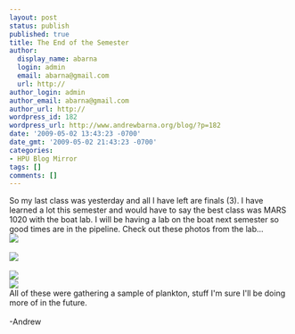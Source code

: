```yaml
---
layout: post
status: publish
published: true
title: The End of the Semester
author:
  display_name: abarna
  login: admin
  email: abarna@gmail.com
  url: http://
author_login: admin
author_email: abarna@gmail.com
author_url: http://
wordpress_id: 182
wordpress_url: http://www.andrewbarna.org/blog/?p=182
date: '2009-05-02 13:43:23 -0700'
date_gmt: '2009-05-02 21:43:23 -0700'
categories:
- HPU Blog Mirror
tags: []
comments: []
---
```

<p>So my last class was yesterday and all I have left are finals (3). I have learned a lot this semester and would have to say the best class was MARS 1020 with the boat lab. I will be having a lab on the boat next semester so good times are in the pipeline. Check out these photos from the lab...<br &#47;><img src="http:&#47;&#47;www.andrewbarna.org&#47;photos&#47;gallery&#47;main.php?g2_view=core.DownloadItem&g2_itemId=26405&g2_serialNumber=2"&#47;><br &#47;><br &#47;><img src="http:&#47;&#47;www.andrewbarna.org&#47;photos&#47;gallery&#47;main.php?g2_view=core.DownloadItem&g2_itemId=26369&g2_serialNumber=2"&#47;><br &#47;><br &#47;><img src="http:&#47;&#47;www.andrewbarna.org&#47;photos&#47;gallery&#47;main.php?g2_view=core.DownloadItem&g2_itemId=26387&g2_serialNumber=2"<br &#47;><br &#47;><img src="http:&#47;&#47;www.andrewbarna.org&#47;photos&#47;gallery&#47;main.php?g2_view=core.DownloadItem&g2_itemId=26393&g2_serialNumber=2"&#47;><br &#47;>All of these were gathering a sample of plankton, stuff I'm sure I'll be doing more of in the future.<br &#47;><br &#47;>-Andrew</p>
